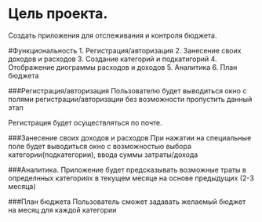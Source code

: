 # Цель проекта.
Создать приложения для отслеживания и контроля бюджета.

#Функциональность
    1. Регистрация/авторизация
    2. Занесение своих доходов и расходов
    3. Создание категорий и подкатигорий 
    4. Отображение диограммы расходов и доходов
    5. Аналитика
    6. План бюджета
    

###Регистрация/авторизация
Пользователю будет выводиться окно с полями регистрации/авторизации без возможности пропустить данный этап

Регистрация будет осуществляться по почте.


###Занесение своих доходов и расходов
При нажатии на специальные поле будет выводиться окно с возможностью выбора категории(подкатегории), ввода суммы затраты/дохода

###Аналитика.
Приложение будет предсказывать возможные траты в определнных категориях в текущем месяце на основе предыдущих (2-3 месяца)

###План бюджета
Пользователь сможет задавать желаемый бюджет на месяц для каждой категории